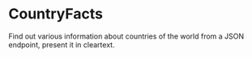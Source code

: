 # CountryFacts
Find out various information about countries of the world from a JSON endpoint, present it in cleartext.
